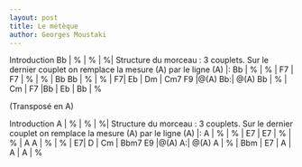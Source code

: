 ```yaml
---
layout: post
title: Le métèque
author: Georges Moustaki
---
```



Introduction 
<canvas class="chords">
Bb | % | % | %|
</canvas>
Structure du morceau : 3 couplets. Sur le dernier couplet 
on remplace la mesure (A) par le ligne (A)
<canvas class="chords">
|: Bb | % | % | F7 | F7 | % | % | Bb
Bb | % | % | F7| Eb | Dm | Cm7 F9 |@(A) Bb:|
@(A) Bb | % | Cm | F7 |Bb | Eb | Bb | %
</canvas>

(Transposé en A)

Introduction 
<canvas class="chords">
A | % | % | %|
</canvas>
Structure du morceau : 3 couplets. Sur le dernier couplet 
on remplace la mesure (A) par le ligne (A)
<canvas class="chords">
|: A | % | % | E7 | E7 | % | % | A
A | % | % | E7| D | Cm | Bbm7 E9 |@(A) A:|
@(A) A | % | Bbm | E7 | A | A | A | %
</canvas>


